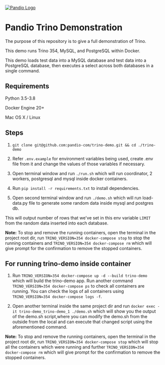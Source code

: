 <a href="https://pandio.com"><img src="https://pandio-com.github.io/static/files/assets/pandio_225_blue-05.svg" alt="Pandio Logo"></a>

# Pandio Trino Demonstration

The purpose of this repository is to give a full demonstration of Trino.

This demo runs Trino 354, MySQL, and PostgreSQL within Docker.

This demo loads test data into a MySQL database and test data into a PostgreSQL database, then executes a select across both databases in a single command.

## Requirements

Python 3.5-3.8

Docker Engine 20+

Mac OS X / Linux

## Steps

1. `git clone git@github.com:pandio-com/trino-demo.git && cd ./trino-demo`

2. Refer `.env.example` for environment variables being used, create .env file from it and change the values of those variables if necessary.

3. Open terminal window and run `./run.sh` which will run coordinator, 2 workers, postgresql and mysql inside docker containers.

4. Run `pip install -r requirements.txt` to install dependencies.

4. Open second terminal window and run `./demo.sh` which will run load-data.py file to generate some random data inside mysql and postgres db.

This will output number of rows that we've set in this env variable `LIMIT` from the random data inserted into each database.

**Note:** To stop and remove the running containers, open the terminal in the project root dir, run `TRINO_VERSION=354 docker-compose stop` to stop the running containers and `TRINO_VERSION=354 docker-compose rm` which will give prompt for the confirmation to remove the stopped containers.

## For running trino-demo inside container

1. Run `TRINO_VERSION=354 docker-compose up -d --build trino-demo` which will build the trino-demo app. Run another command `TRINO_VERSION=354 docker-compose ps` to check all containers are running. You can check the logs of all containers using `TRINO_VERSION=354 docker-compose logs -f`.

2. Open another terminal inside the same project dir and run `docker exec -it trino-demo_trino-demo_1 ./demo.sh` which will show you the output of the demo.sh script,where you can modify the demo.sh from the outside from the local and can execute that changed script using the aforementioned command.

**Note:** To stop and remove the running containers, open the terminal in the project root dir, run `TRINO_VERSION=354 docker-compose stop` which will stop all the containers which were running and further `TRINO_VERSION=354 docker-compose rm` which will give prompt for the confirmation to remove the stopped containers.
